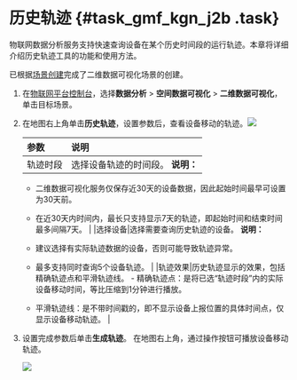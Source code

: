 # 历史轨迹 {#task_gmf_kgn_j2b .task}

物联网数据分析服务支持快速查询设备在某个历史时间段的运行轨迹。本章将详细介绍历史轨迹工具的功能和使用方法。

已根据[场景创建](cn.zh-CN/空间数据可视化/二维数据可视化/场景创建.md#)完成了二维数据可视化场景的创建。

1.  在[物联网平台控制台](http://iot.console.aliyun.com/)，选择**数据分析** \> **空间数据可视化** \> **二维数据可视化**，单击目标场景。
2.  在地图右上角单击**历史轨迹**，设置参数后，查看设备移动的轨迹。![](http://static-aliyun-doc.oss-cn-hangzhou.aliyuncs.com/assets/img/155550/156111129446545_zh-CN.png)

 

    |参数|说明|
    |:-|:-|
    |轨迹时段|选择设备轨迹的时间段。 **说明：** 

    -   二维数据可视化服务仅保存近30天的设备数据，因此起始时间最早可设置为30天前。
    -   在近30天内时间内，最长只支持显示7天的轨迹，即起始时间和结束时间最多间隔7天。
 |
    |选择设备|选择需要查询历史轨迹的设备。 **说明：** 

    -   建议选择有实际轨迹数据的设备，否则可能导致轨迹异常。
    -   最多支持同时查询5个设备轨迹。
 |
    |轨迹效果|历史轨迹显示的效果，包括精确轨迹点和平滑轨迹线。     -   精确轨迹点：是将已选“轨迹时段”内的实际设备移动时间，等比压缩到1分钟进行播放。
    -   平滑轨迹线：是不带时间戳的，即不显示设备上报位置的具体时间点，仅显示设备移动轨迹。
 |

3.  设置完成参数后单击**生成轨迹**。 在地图右上角，通过操作按钮可播放设备移动轨迹。

    ![](http://static-aliyun-doc.oss-cn-hangzhou.aliyuncs.com/assets/img/155550/156111129446561_zh-CN.png)


